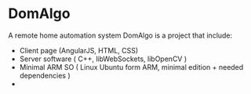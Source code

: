 # DomAlgo
A remote home automation system
DomAlgo is a project that include:
- Client page (AngularJS, HTML, CSS)
- Server software ( C++, libWebSockets, libOpenCV )
- Minimal ARM SO ( Linux Ubuntu form ARM, minimal edition + needed dependencies )
- 
